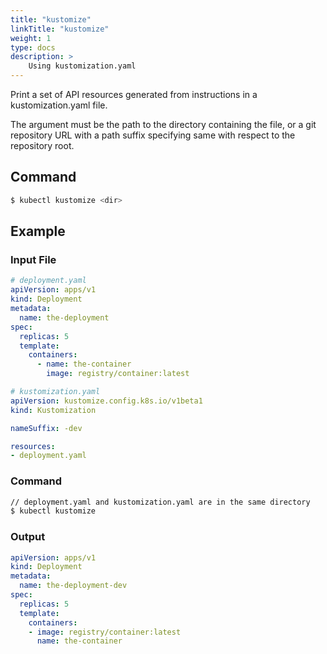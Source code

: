 ```yaml
---
title: "kustomize"
linkTitle: "kustomize"
weight: 1
type: docs
description: >
    Using kustomization.yaml
---
```


Print a set of API resources generated from instructions in a kustomization.yaml file.

The argument must be the path to the directory containing the file, or a git repository URL with a path suffix specifying same with respect to the repository root.

## Command
```bash
$ kubectl kustomize <dir>
```

## Example

### Input File
```yaml
# deployment.yaml
apiVersion: apps/v1
kind: Deployment
metadata:
  name: the-deployment
spec:
  replicas: 5
  template:
    containers:
      - name: the-container
        image: registry/container:latest
```

```yaml
# kustomization.yaml
apiVersion: kustomize.config.k8s.io/v1beta1
kind: Kustomization

nameSuffix: -dev

resources:
- deployment.yaml
```

### Command
```bash
// deployment.yaml and kustomization.yaml are in the same directory
$ kubectl kustomize
```

### Output
```yaml
apiVersion: apps/v1
kind: Deployment
metadata:
  name: the-deployment-dev
spec:
  replicas: 5
  template:
    containers:
    - image: registry/container:latest
      name: the-container
```
